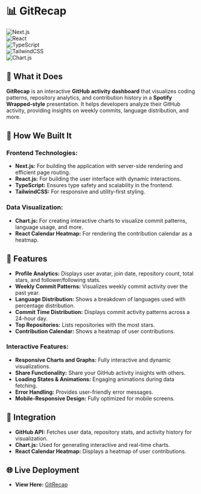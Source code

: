 # 📊 GitRecap

![Next.js](https://img.shields.io/badge/Frontend-Next.js-blue?logo=next.js)  
![React](https://img.shields.io/badge/Frontend-React.js-blue?logo=react)  
![TypeScript](https://img.shields.io/badge/Backend-TypeScript-blue?logo=typescript)  
![TailwindCSS](https://img.shields.io/badge/Styling-TailwindCSS-blue?logo=tailwindcss)  
![Chart.js](https://img.shields.io/badge/Data_Visualization-Chart.js-green?logo=chart.js)  


## 📌 What it Does  

**GitRecap** is an interactive **GitHub activity dashboard** that visualizes coding patterns, repository analytics, and contribution history in a **Spotify Wrapped-style** presentation. It helps developers analyze their GitHub activity, providing insights on weekly commits, language distribution, and more.

## 🚀 How We Built It  

### Frontend Technologies:  
- **Next.js:** For building the application with server-side rendering and efficient page routing.  
- **React.js:** For building the user interface with dynamic interactions.  
- **TypeScript:** Ensures type safety and scalability in the frontend.  
- **TailwindCSS:** For responsive and utility-first styling.  

### Data Visualization:  
- **Chart.js:** For creating interactive charts to visualize commit patterns, language usage, and more.  
- **React Calendar Heatmap:** For rendering the contribution calendar as a heatmap.

## 🚀 Features  

- **Profile Analytics:** Displays user avatar, join date, repository count, total stars, and follower/following stats.  
- **Weekly Commit Patterns:** Visualizes weekly commit activity over the past year.  
- **Language Distribution:** Shows a breakdown of languages used with percentage distribution.  
- **Commit Time Distribution:** Displays commit activity patterns across a 24-hour day.  
- **Top Repositories:** Lists repositories with the most stars.  
- **Contribution Calendar:** Shows a heatmap of user contributions.  

### Interactive Features:
- **Responsive Charts and Graphs:** Fully interactive and dynamic visualizations.  
- **Share Functionality:** Share your GitHub activity insights with others.  
- **Loading States & Animations:** Engaging animations during data fetching.  
- **Error Handling:** Provides user-friendly error messages.  
- **Mobile-Responsive Design:** Fully optimized for mobile screens.

## 🔗 Integration  

- **GitHub API:** Fetches user data, repository stats, and activity history for visualization.  
- **Chart.js:** Used for generating interactive and real-time charts.  
- **React Calendar Heatmap:** Displays a heatmap of user contributions.

## 🌐 Live Deployment  

- **View Here:** [GitRecap](https://git-recap-flax.vercel.app/)

